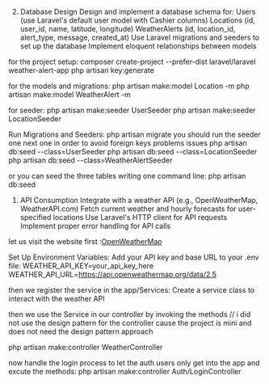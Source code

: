 2. Database Design
Design and implement a database schema for:
Users (use Laravel's default user model with Cashier columns)
Locations (id, user_id, name, latitude, longitude)
WeatherAlerts (id, location_id, alert_type, message, created_at)
Use Laravel migrations and seeders to set up the database
Implement eloquent relationships between models

for the project setup:
composer create-project --prefer-dist laravel/laravel weather-alert-app
php artisan key:generate

for the models and migrations:
php artisan make:model Location -m
php artisan make:model WeatherAlert -m

for seeder:
php artisan make:seeder UserSeeder
php artisan make:seeder LocationSeeder

Run Migrations and Seeders:
php artisan migrate
you should run the seeder one next one in order to avoid foreign keys problems issues
php artisan db:seed --class=UserSeeder
php artisan db:seed --class=LocationSeeder
php artisan db:seed --class=WeatherAlertSeeder

or you can seed the three tables writing one command line:
php artisan db:seed

1. API Consumption
Integrate with a weather API (e.g., OpenWeatherMap, WeatherAPI.com)
Fetch current weather and hourly forecasts for user-specified locations
Use Laravel's HTTP client for API requests
Implement proper error handling for API calls

let us visit the website first :[OpenWeatherMap](https://home.openweathermap.org/)

Set Up Environment Variables:
Add your API key and base URL to your .env file:
WEATHER_API_KEY=your_api_key_here
WEATHER_API_URL=https://api.openweathermap.org/data/2.5

then we register the service in the app/Services:
Create a service class to interact with the weather API

then we use the Service in our controller by invoking the methods
// i did not use the design pattern for the controller cause the project is mini and does not need the design pattern approach

php artisan make:controller  WeatherController

now handle the login process to let the auth users only get into the app and excute the methods:
php artisan make:controller Auth/LoginController
